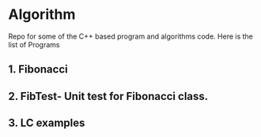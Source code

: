 # Algorithm

Repo for some of the C++ based program and algorithms code.
Here is the list of Programs

## 1. Fibonacci
## 2. FibTest- Unit test for Fibonacci class.
## 3. LC examples
  
